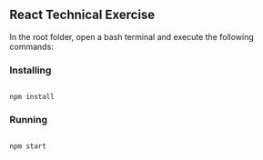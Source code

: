 ﻿## React Technical Exercise

In the root folder, open a bash terminal and execute the following commands:



### Installing

```

npm install
```



### Running


```

npm start

```